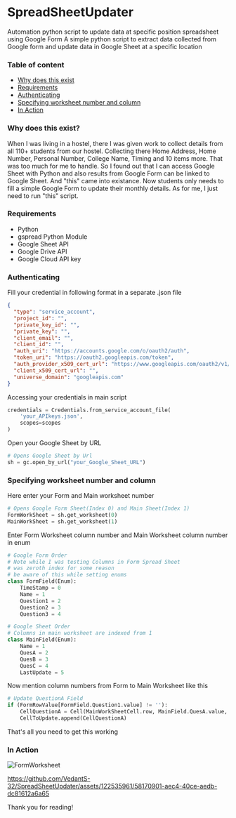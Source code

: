 # SpreadSheetUpdater

Automation python script to update data at specific position spreadsheet using Google Form
A simple python script to extract data collected from Google form and update data in Google Sheet at a specific location

### Table of content

- [Why does this exist](#why-does-this-exist)
- [Requirements](#requirements)
- [Authenticating](#authenticating)
- [Specifying worksheet number and column](#specifying-worksheet-number-and-column)
- [In Action](#in-action)

### Why does this exist?

When I was living in a hostel, there I was given work to collect details from all 110+ students from our hostel. Collecting there Home Address, Home Number, Personal Number, College Name, Timing and 10 items more. That was too much for me to handle. So I found out that I can access Google Sheet with Python and also results from Google Form can be linked to Google Sheet.
And "this" came into existance.
Now students only needs to fill a simple Google Form to update their monthly details.
As for me, I just need to run "this" script.

### Requirements

- Python
- gspread Python Module
- Google Sheet API
- Google Drive API
- Google Cloud API key

### Authenticating

Fill your credential in following format in a separate .json file

``` json
{
  "type": "service_account",
  "project_id": "",
  "private_key_id": "",
  "private_key": "",
  "client_email": "",
  "client_id": "",
  "auth_uri": "https://accounts.google.com/o/oauth2/auth",
  "token_uri": "https://oauth2.googleapis.com/token",
  "auth_provider_x509_cert_url": "https://www.googleapis.com/oauth2/v1/certs",
  "client_x509_cert_url": "",
  "universe_domain": "googleapis.com"
}
```

Accessing your credentials in main script

``` python
credentials = Credentials.from_service_account_file(
    'your_APIkeys.json',
    scopes=scopes
)
```

Open your Google Sheet by URL

``` python
# Opens Google Sheet by Url
sh = gc.open_by_url("your_Google_Sheet_URL")
```

### Specifying worksheet number and column

Here enter your Form and Main worksheet number

``` python
# Opens Google Form Sheet(Index 0) and Main Sheet(Index 1)
FormWorkSheet = sh.get_worksheet(0)
MainWorkSheet = sh.get_worksheet(1)
```

Enter Form Worksheet column number and Main Worksheet column number in enum
``` python
# Google Form Order
# Note while I was testing Columns in Form Spread Sheet
# was zeroth index for some reason
# be aware of this while setting enums
class FormField(Enum):
    TimeStamp = 0
    Name = 1
    Question1 = 2
    Question2 = 3
    Question3 = 4

# Google Sheet Order
# Columns in main worksheet are indexed from 1
class MainField(Enum):
    Name = 1
    QuesA = 2
    QuesB = 3
    QuesC = 4
    LastUpdate = 5
```

Now mention column numbers from Form to Main Worksheet like this
``` python
# Update QuestionA Field
if (FormRowValue[FormField.Question1.value] != ''):
    CellQuestionA = Cell(MainWorkSheetCell.row, MainField.QuesA.value, FormRowValue[FormField.Question1.value])
    CellToUpdate.append(CellQuestionA)
```

That's all you need to get this working

### In Action

![FormWorksheet](https://github.com/VedantS-32/SpreadSheetUpdater/assets/122535961/80f1bf2e-9f55-4a91-b9cc-24493fe73f60)

https://github.com/VedantS-32/SpreadSheetUpdater/assets/122535961/58170901-aec4-40ce-aedb-dc81612a6a65

Thank you for reading!
